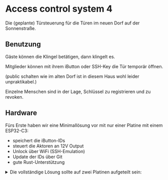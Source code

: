 # Access control system 4 

Die (geplante) Türsteuerung für die Türen im neuen Dorf auf der Sonnenstraße.

## Benutzung

Gäste können die Klingel betätigen, dann klingelt es.

Mitglieder können mit ihrem iButton oder SSH-Key die Tür temporär öffnen.

(public schalten wie im alten Dorf ist in diesem Haus wohl leider unpraktikabel.)

Einzelne Menschen sind in der Lage, Schlüssel zu registrieren und zu revoken.

## Hardware

Fürs Erste haben wir eine Minimallösung vor mit nur einer Platine mit einem ESP32-C3:

- speichert die iButton-IDs
- steuert die Aktoren an 12V Output
- Unlock über WiFi (SSH-Emulation)
- Update der IDs über Git
- gute Rust-Unterstützung

<details>
<summary>Die vollständige Lösung sollte auf zwei Platinen aufgeteilt sein:</summary>

[Blockschaltbild](src/Blockbild_Uebersicht_rev04.pdf)

### Server-Board
- Steuert die Aktoren an 12V Output
- Speichert die iButton IDs auf einer SD
- Ethernet nutzt ein Olimex Board ESP32 rev E
- Stromausfall erkennung


[Olimex Shop](https://www.olimex.com/Products/IoT/ESP32/ESP32-GATEWAY/open-source-hardware)

[Github Projekt Olimex](https://github.com/OLIMEX/ESP32-GATEWAY/tree/master/HARDWARE)

[ESP32 Gateway Schematic rev E](src/ESP32-GATEWAY_Rev_E_color.pdf)


### Client-Board
- iButton Reader
- LED Output
- Klingel Taster input 1
- Klingel Taster input 2
- Display output für eInk
- WS2812 LED Output

(jeweils für Außen- und Innentür)

[Waveshare eInk - Shop](https://eckstein-shop.de/Waveshare-27-inch-264x176-E-Ink-E-Paper-Raw-Display-three-color-Arduino)

</detail>


### Elektrisches Schloss
Unsere Tür hat drei Modi:
 * zu (Panikfunktion)
 * Summer
 * offen

Wir hatten überlegt, einen Motor an den Schlosszylinder anzuschließen, um zwischen diesen drei Modi umschalten zu können.
(Bei unserem Versuch mit einem Abus-Motor stand dann allerdings die Tür offen, weil sich der Motor unbedingt neu kalibrieren musste.)

Deswegen ist es wohl am einfachsten, die Tür einfach in dem Summer-Zustand zu lassen.

## Software

### Schlüsselspeicherung

Die Schlüssel liegen als Dateien in einem Git-Repo vor:

Es gibt beliebig viele `username-description.key`-Dateien,
die jeweils eine Zeile mit einer iButton-ID bzw. einem SSH-Key enthalten, z.B.:

```
ssh-ed22519 AAAAAAAAAAAAAAAAAAAAAAAAAAAAAAAA
```

```
iButton 1234567890
```

Sie ist ist signiert (minisign) von der ausstellenden Person und verschlüsselt (age) mit
 * einem gemeinsamen Public-Key
 * allen Public-Keys der Menschen aus dem Schlüssel-Team (diese sind auch im Repo hinterlegt)

Irgendwo läuft eine Software, die sich diese Änderungen zieht,
die die Dateien entschlüsselt und verifiziert und dann einen großen Blob erzeugt
und den verschlüsselt (mit libhydrogen).
Der ESP zieht sich davon regelmäßig die neueste Version.

Bis diese Software existiert, wird die große Schlüsselliste manuell geführt.
